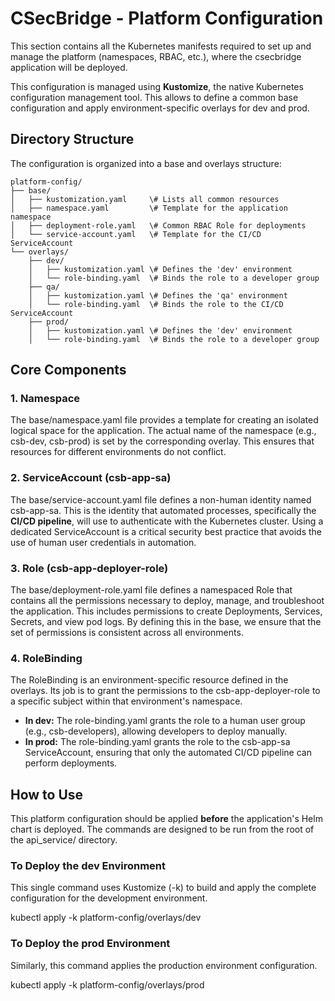 # **CSecBridge \- Platform Configuration**

This section contains all the Kubernetes manifests required to set up and manage the platform (namespaces, RBAC, etc.), where the csecbridge application will be deployed.

This configuration is managed using **Kustomize**, the native Kubernetes configuration management tool. This allows to define a common base configuration and apply environment-specific overlays for dev and prod.

## **Directory Structure**

The configuration is organized into a base and overlays structure:

```
platform-config/  
├── base/  
│   ├── kustomization.yaml     \# Lists all common resources  
│   ├── namespace.yaml         \# Template for the application namespace  
│   ├── deployment-role.yaml   \# Common RBAC Role for deployments  
│   └── service-account.yaml   \# Template for the CI/CD ServiceAccount  
└── overlays/  
    ├── dev/  
    │   ├── kustomization.yaml \# Defines the 'dev' environment  
    │   └── role-binding.yaml  \# Binds the role to a developer group  
    ├── qa/  
    │   ├── kustomization.yaml \# Defines the 'qa' environment  
    │   └── role-binding.yaml  \# Binds the role to the CI/CD ServiceAccount
    ├── prod/  
    │   ├── kustomization.yaml \# Defines the 'dev' environment  
    │   └── role-binding.yaml  \# Binds the role to a developer group  
```

## **Core Components**

### **1\. Namespace**

The base/namespace.yaml file provides a template for creating an isolated logical space for the application. The actual name of the namespace (e.g., csb-dev, csb-prod) is set by the corresponding overlay. This ensures that resources for different environments do not conflict.

### **2\. ServiceAccount (csb-app-sa)**

The base/service-account.yaml file defines a non-human identity named csb-app-sa. This is the identity that automated processes, specifically the **CI/CD pipeline**, will use to authenticate with the Kubernetes cluster. Using a dedicated ServiceAccount is a critical security best practice that avoids the use of human user credentials in automation.

### **3\. Role (csb-app-deployer-role)**

The base/deployment-role.yaml file defines a namespaced Role that contains all the permissions necessary to deploy, manage, and troubleshoot the application. This includes permissions to create Deployments, Services, Secrets, and view pod logs. By defining this in the base, we ensure that the set of permissions is consistent across all environments.

### **4\. RoleBinding**

The RoleBinding is an environment-specific resource defined in the overlays. Its job is to grant the permissions to the csb-app-deployer-role to a specific subject within that environment's namespace.

* **In dev:** The role-binding.yaml grants the role to a human user group (e.g., csb-developers), allowing developers to deploy manually.  
* **In prod:** The role-binding.yaml grants the role to the csb-app-sa ServiceAccount, ensuring that only the automated CI/CD pipeline can perform deployments.

## **How to Use**

This platform configuration should be applied **before** the application's Helm chart is deployed. The commands are designed to be run from the root of the api\_service/ directory.

### **To Deploy the dev Environment**

This single command uses Kustomize (-k) to build and apply the complete configuration for the development environment.

kubectl apply \-k platform-config/overlays/dev

### **To Deploy the prod Environment**

Similarly, this command applies the production environment configuration.

kubectl apply \-k platform-config/overlays/prod